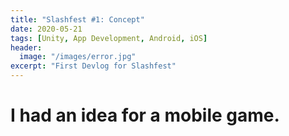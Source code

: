 ```yaml
---
title: "Slashfest #1: Concept"
date: 2020-05-21
tags: [Unity, App Development, Android, iOS]
header:
  image: "/images/error.jpg"
excerpt: "First Devlog for Slashfest"
---
```

# I had an idea for a mobile game.
